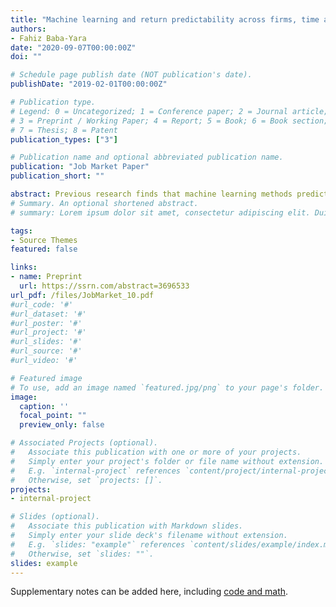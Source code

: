 ```yaml
---
title: "Machine learning and return predictability across firms, time and portfolios (JMP)"
authors:
- Fahiz Baba-Yara 
date: "2020-09-07T00:00:00Z"
doi: ""

# Schedule page publish date (NOT publication's date).
publishDate: "2019-02-01T00:00:00Z"

# Publication type.
# Legend: 0 = Uncategorized; 1 = Conference paper; 2 = Journal article;
# 3 = Preprint / Working Paper; 4 = Report; 5 = Book; 6 = Book section;
# 7 = Thesis; 8 = Patent
publication_types: ["3"]

# Publication name and optional abbreviated publication name.
publication: "Job Market Paper"
publication_short: ""

abstract: Previous research finds that machine learning methods predict short-term return variation in the cross-section of stocks, even when these methods do not impose strict economic restrictions. However, without such restrictions, the predictions from the models fail to generalize in a number of important ways, such as predicting time-series variation in market and long-short characteristic sorted portfolio returns across multiple horizons. I show this shortfall can be remedied by imposing economic restrictions in the architectural design of a neural network model and provide recommendations for using machine learning methods in asset pricing. Additionally, I shed light on the intermediate and long-run dynamics of the return forecasts generated by these models.
# Summary. An optional shortened abstract.
# summary: Lorem ipsum dolor sit amet, consectetur adipiscing elit. Duis posuere tellus ac convallis placerat. Proin tincidunt magna sed ex sollicitudin condimentum.

tags:
- Source Themes
featured: false

links:
- name: Preprint
  url: https://ssrn.com/abstract=3696533 
url_pdf: /files/JobMarket_10.pdf
#url_code: '#'
#url_dataset: '#'
#url_poster: '#'
#url_project: '#'
#url_slides: '#'
#url_source: '#'
#url_video: '#'

# Featured image
# To use, add an image named `featured.jpg/png` to your page's folder. 
image:
  caption: ''  
  focal_point: ""
  preview_only: false

# Associated Projects (optional).
#   Associate this publication with one or more of your projects.
#   Simply enter your project's folder or file name without extension.
#   E.g. `internal-project` references `content/project/internal-project/index.md`.
#   Otherwise, set `projects: []`.
projects:
- internal-project

# Slides (optional).
#   Associate this publication with Markdown slides.
#   Simply enter your slide deck's filename without extension.
#   E.g. `slides: "example"` references `content/slides/example/index.md`.
#   Otherwise, set `slides: ""`.
slides: example
--- 
```


Supplementary notes can be added here, including [code and math](https://sourcethemes.com/academic/docs/writing-markdown-latex/).
